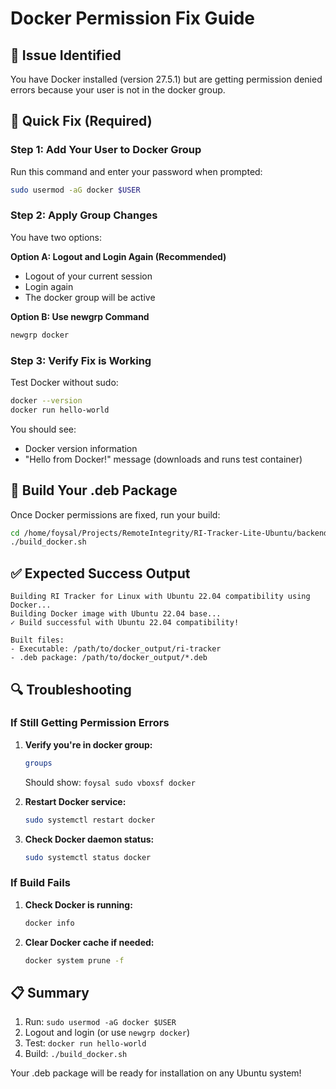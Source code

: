 # Docker Permission Fix Guide

## 🚨 Issue Identified
You have Docker installed (version 27.5.1) but are getting permission denied errors because your user is not in the docker group.

## 🔧 Quick Fix (Required)

### Step 1: Add Your User to Docker Group
Run this command and enter your password when prompted:
```bash
sudo usermod -aG docker $USER
```

### Step 2: Apply Group Changes
You have two options:

**Option A: Logout and Login Again (Recommended)**
- Logout of your current session
- Login again
- The docker group will be active

**Option B: Use newgrp Command**
```bash
newgrp docker
```

### Step 3: Verify Fix is Working
Test Docker without sudo:
```bash
docker --version
docker run hello-world
```

You should see:
- Docker version information
- "Hello from Docker!" message (downloads and runs test container)

## 🚀 Build Your .deb Package

Once Docker permissions are fixed, run your build:
```bash
cd /home/foysal/Projects/RemoteIntegrity/RI-Tracker-Lite-Ubuntu/backend
./build_docker.sh
```

## ✅ Expected Success Output
```
Building RI Tracker for Linux with Ubuntu 22.04 compatibility using Docker...
Building Docker image with Ubuntu 22.04 base...
✓ Build successful with Ubuntu 22.04 compatibility!

Built files:
- Executable: /path/to/docker_output/ri-tracker
- .deb package: /path/to/docker_output/*.deb
```

## 🔍 Troubleshooting

### If Still Getting Permission Errors
1. **Verify you're in docker group:**
   ```bash
   groups
   ```
   Should show: `foysal sudo vboxsf docker`

2. **Restart Docker service:**
   ```bash
   sudo systemctl restart docker
   ```

3. **Check Docker daemon status:**
   ```bash
   sudo systemctl status docker
   ```

### If Build Fails
1. **Check Docker is running:**
   ```bash
   docker info
   ```

2. **Clear Docker cache if needed:**
   ```bash
   docker system prune -f
   ```

## 📋 Summary
1. Run: `sudo usermod -aG docker $USER`
2. Logout and login (or use `newgrp docker`)
3. Test: `docker run hello-world`
4. Build: `./build_docker.sh`

Your .deb package will be ready for installation on any Ubuntu system!